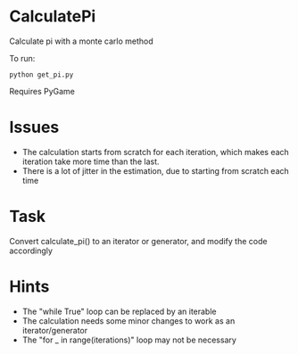 # CalculatePi
Calculate pi with a monte carlo method

To run:
```
python get_pi.py
```

Requires PyGame


# Issues

- The calculation starts from scratch for each iteration, which makes each iteration take more time than the last.
- There is a lot of jitter in the estimation, due to starting from scratch each time

# Task

Convert calculate_pi() to an iterator or generator, and modify the code accordingly


# Hints

- The "while True" loop can be replaced by an iterable
- The calculation needs some minor changes to work as an iterator/generator
- The "for _ in range(iterations)" loop may not be necessary
